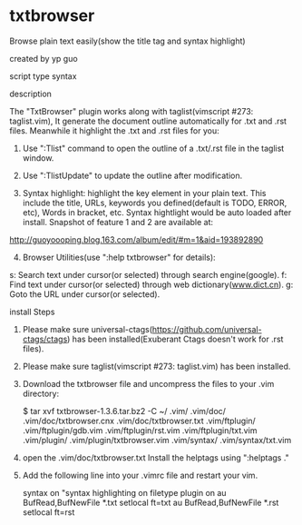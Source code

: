 # txtbrowser
Browse plain text easily(show the title tag and syntax highlight)

created by
yp guo
 
script type
syntax
 
description

The "TxtBrowser" plugin works along with taglist(vimscript #273: taglist.vim),
It generate the document outline automatically for .txt and .rst files. Meanwhile it highlight the .txt and .rst files for you:

1) Use ":Tlist" command to open the outline of a .txt/.rst file in the taglist
window.

2) Use ":TlistUpdate" to update the outline after modification.

3) Syntax highlight: highlight the key element in your plain text. This include
the title, URLs, keywords you defined(default is TODO, ERROR, etc), Words in
bracket, etc. Syntax hightlight would be auto loaded after install. Snapshot of
feature 1 and 2 are available at:

http://guoyoooping.blog.163.com/album/edit/#m=1&aid=193892890

4) Browser Utilities(use ":help txtbrowser" for details):

<Leader>s: Search text under cursor(or selected) through search engine(google).
<Leader>f: Find text under cursor(or selected) through web dictionary(www.dict.cn).
<Leader>g: Goto the URL under cursor(or selected).
 
install Steps

1) Please make sure universal-ctags(https://github.com/universal-ctags/ctags) has been installed(Exuberant Ctags doesn't work for .rst files).

2) Please make sure taglist(vimscript #273: taglist.vim) has been installed.

3) Download the txtbrowser file and uncompress the files to your .vim directory:

    $ tar xvf txtbrowser-1.3.6.tar.bz2 -C ~/
    .vim/
    .vim/doc/
    .vim/doc/txtbrowser.cnx
    .vim/doc/txtbrowser.txt
    .vim/ftplugin/
    .vim/ftplugin/gdb.vim
    .vim/ftplugin/rst.vim
    .vim/ftplugin/txt.vim
    .vim/plugin/
    .vim/plugin/txtbrowser.vim
    .vim/syntax/
    .vim/syntax/txt.vim

4) open the .vim/doc/txtbrowser.txt Install the helptags using ":helptags ."

5) Add the following line into your .vimrc file and restart your vim.

    syntax on "syntax highlighting on
    filetype plugin on
    au BufRead,BufNewFile *.txt setlocal ft=txt
    au BufRead,BufNewFile *.rst setlocal ft=rst

